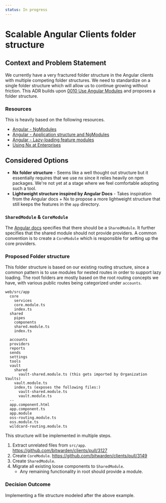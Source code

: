 ```yaml
---
status: In progress
---
```


# Scalable Angular Clients folder structure

## Context and Problem Statement

We currently have a very fractured folder structure in the Angular clients with multiple competing
folder structures. We need to standardize on a single folder structure which will allow us to
continue growing without friction. This ADR builds upon
[0010 Use Angular Modules](./0010-angular-ngmodules.md) and proposes a folder structure.

### Resources

This is heavily based on the following resources.

- [Angular - NgModules](https://angular.io/guide/ngmodules)
- [Angular - Application structure and NgModules](https://angular.io/guide/styleguide#application-structure-and-ngmodules)
- [Angular - Lazy-loading feature modules](https://angular.io/guide/lazy-loading-ngmodules)
- [Using Nx at Enterprises](https://nx.dev/guides/monorepo-nx-enterprise)

## Considered Options

- **Nx folder structure** - Seems like a well thought out structure but it essentially requires that
  we use nx since it relies heavily on npm packages. We're not yet at a stage where we feel
  comfortable adopting such a tool.
- **Lightweight structure inspired by Angular Docs** - Takes inspiration from the Angular docs + Nx
  to propose a more lightweight structure that still keeps the features in the `app` directory.

### `SharedModule` & `CoreModule`

The [Angular docs](https://angular.io/guide/module-types#shared-ngmodules) specifies that there
should be a `SharedModule`. It further specifies that the shared module should not provide
providers. A common convention is to create a `CoreModule` which is responsible for setting up the
core providers.

### Proposed Folder structure

This folder structure is based on our existing routing structure, since a common pattern is to use
modules for nested routes in order to support lazy loading. The root folders are mostly based on the
root routing concepts we have, with various public routes being categorized under `accounts`.

```
web/src/app
  core
    services
    core.module.ts
    index.ts
  shared
    pipes
    components
    shared.module.ts
    index.ts

  accounts
  providers
  reports
  sends
  settings
  tools
  vault
    shared
      vault-shared.module.ts (this gets imported by Organization Vaults)
    vault.module.ts
    index.ts (exposes the following files:)
      vault-shared.module.ts
      vault.module.ts
  --
  app.component.html
  app.component.ts
  app.module
  oss-routing.module.ts
  oss.module.ts
  wildcard-routing.module.ts
```

This structure will be implemented in multiple steps.

1. Extract unrelated files from `src/app`. https://github.com/bitwarden/clients/pull/3127
2. Create `CoreModule`. https://github.com/bitwarden/clients/pull/3149
3. Create `SharedModule`.
4. Migrate all existing loose components to `SharedModule`.
   - Any remaining functionality in root should provide a module.

### Decision Outcome

Implementing a file structure modeled after the above example.
